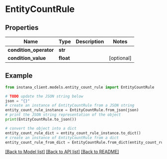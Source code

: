 # EntityCountRule


## Properties

Name | Type | Description | Notes
------------ | ------------- | ------------- | -------------
**condition_operator** | **str** |  | 
**condition_value** | **float** |  | [optional] 

## Example

```python
from instana_client.models.entity_count_rule import EntityCountRule

# TODO update the JSON string below
json = "{}"
# create an instance of EntityCountRule from a JSON string
entity_count_rule_instance = EntityCountRule.from_json(json)
# print the JSON string representation of the object
print(EntityCountRule.to_json())

# convert the object into a dict
entity_count_rule_dict = entity_count_rule_instance.to_dict()
# create an instance of EntityCountRule from a dict
entity_count_rule_from_dict = EntityCountRule.from_dict(entity_count_rule_dict)
```
[[Back to Model list]](../README.md#documentation-for-models) [[Back to API list]](../README.md#documentation-for-api-endpoints) [[Back to README]](../README.md)


